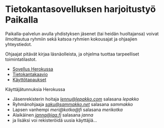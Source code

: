 # Tietokantasovelluksen harjoitustyö Paikalla

Paikalla-palvelun avulla yhdistyksen jäsenet (tai heidän huoltajansa) voivat ilmoittautua ryhmiin sekä katsoa ryhmien kokousajat ja ohjaajien yhteystiedot.

Ohjaajat pitävät kirjaa läsnäolleista, ja ohjelma tuottaa tarpeelliset toimintatilastot.

- [Sovellus Herokussa](https://olenpaikalla.herokuapp.com)
- [Tietokantakaavio](documentation/tietokantakaavio.svg)
- [Käyttötapaukset](documentation/kayttotapaukset.md)

Käyttäjätunnuksia Herokussa
- Jäsenrekisterin hoitaja *lennu@lepakko.com* salasana *lepakko*
- Ryhmänohjaaja *saku@sammakko.net* salasana *sammakko*
- Lapsen vanhempi *meri@kotka@fi* salasana *merikotka*
- Alaikäinen *janna@jaa.fi* salasana *janna*
- ja lisäksi voi rekisteröidä uusia käyttäjiä...
